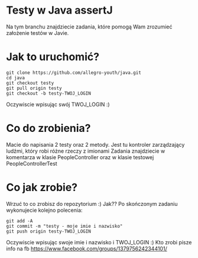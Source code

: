 # Testy w Java assertJ
Na tym branchu znajdziecie zadania, które pomogą Wam zrozumieć założenie testów w Javie.

# Jak to uruchomić?
```
git clone https://github.com/allegro-youth/java.git
cd java
git checkout testy
git pull origin testy
git checkout -b testy-TWOJ_LOGIN
```
Oczywiscie wpisując swój TWOJ_LOGIN :)

# Co do zrobienia?
Macie do napisania 2 testy oraz 2 metody. Jest tu kontroler zarządzający ludźmi, który robi różne rzeczy z imionami
Zadania znajdziecie w komentarza w klasie PeopleController oraz w klasie testowej PeopleControllerTest

# Co jak zrobie?
Wrzuć to co zrobisz do repozytorium :)
Jak?? Po skończonym zadaniu wykonujecie kolejno polecenia:

```
git add -A 
git commit -m "testy - moje imie i nazwisko"
git push origin testy-TWOJ_LOGIN
```
Oczywiscie wpisując swoje imie i nazwisko i TWOJ_LOGIN :)
Kto zrobi pisze info na fb https://www.facebook.com/groups/1379756242344101/